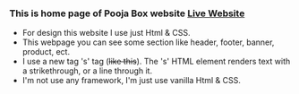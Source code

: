 ### This is home page of Pooja Box website [Live Website](https://rakibul-wdp.github.io/gift-home-page/)
* For design this website I use just Html & CSS.
* This webpage you can see some section like header, footer, banner, product, ect.
* I use a new tag 's' tag (<s>like this</s>). The 's' HTML element renders text with a strikethrough, or a line through it.
* I'm not use any framework, I'm just use vanilla Html & CSS.